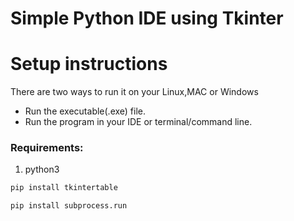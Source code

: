 # Simple Python IDE using Tkinter



# Setup instructions
There are two ways to run it on your Linux,MAC or Windows

- Run the executable(.exe) file.
- Run the program in your IDE or terminal/command line.

### Requirements:
1. python3

```bash
pip install tkintertable
```
```bash
pip install subprocess.run
```
